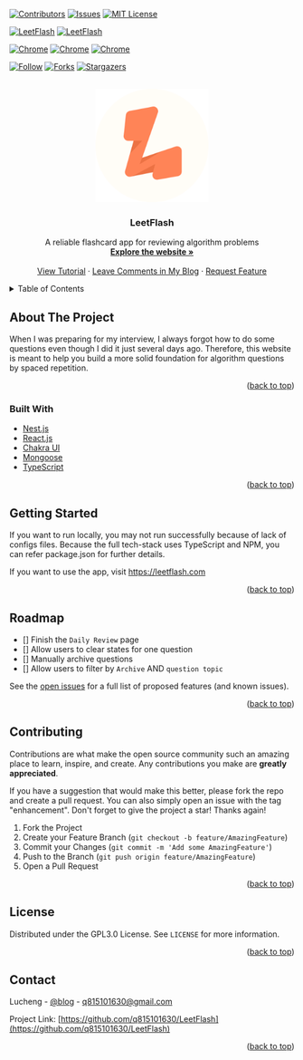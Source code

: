 <div id="top"></div>

<!-- PROJECT SHIELDS -->
<!--
*** I'm using markdown "reference style" links for readability.
*** Reference links are enclosed in brackets [ ] instead of parentheses ( ).
*** See the bottom of this document for the declaration of the reference variables
*** for contributors-url, forks-url, etc. This is an optional, concise syntax you may use.
*** https://www.markdownguide.org/basic-syntax/#reference-style-links
-->

[![Contributors][contributors-shield]][contributors-url]
[![Issues][issues-shield]][issues-url]
[![MIT License][license-shield]][license-url]

[![LeetFlash][website-shield]][website-url]
[![LeetFlash][deployment-shield]][website-url]

[![Chrome][chrome-users]][chrome-url]
[![Chrome][chrome-version]][chrome-url]
[![Chrome][chrome-price]][chrome-url]

[![Follow][follows-shield]][follows-url]
[![Forks][forks-shield]][forks-url]
[![Stargazers][stars-shield]][stars-url]

<!-- PROJECT LOGO -->
<br />
<div align="center">
  <a href="https://github.com/q815101630/LeetFlash">
    <img src="client/src/assets/logo.png" alt="Logo" width="200" height="200">
  </a>

  <h3 align="center">LeetFlash</h3>

  <p align="center">
    A reliable flashcard app for reviewing algorithm problems
    <br />
    <a href="https://leetflash.com"><strong>Explore the website »</strong></a>
    <br />
    <br />
    <a href="https://leetflash.com/tutorial">View Tutorial</a>
    ·
    <a href="https://lucheng.xyz/2022/04/14/leetflash/">Leave Comments in My Blog</a>
    ·
    <a href="https://github.com/q815101630/LeetFlash/issues">Request Feature</a>
  </p>
</div>

<!-- TABLE OF CONTENTS -->
<details>
  <summary>Table of Contents</summary>
  <ol>
    <li>
      <a href="#about-the-project">About The Project</a>
      <ul>
        <li><a href="#built-with">Built With</a></li>
      </ul>
    </li>
    <li>
      <a href="#getting-started">Getting Started</a>
    </li>
    <li><a href="#roadmap">Roadmap</a></li>
    <li><a href="#contributing">Contributing</a></li>
    <li><a href="#license">License</a></li>
    <li><a href="#contact">Contact</a></li>
  </ol>
</details>

<!-- ABOUT THE PROJECT -->

## About The Project

When I was preparing for my interview, I always forgot how to do some questions even though I did it just several days ago. Therefore, this website is meant to help you build a more solid foundation for algorithm questions by spaced repetition.

<p align="right">(<a href="#top">back to top</a>)</p>

### Built With

- [Nest.js](https://nestjs.com/)
- [React.js](https://reactjs.org/)
- [Chakra UI](https://chakra-ui.com/)
- [Mongoose](https://mongoosejs.com/)
- [TypeScript](https://www.typescriptlang.org/)

<p align="right">(<a href="#top">back to top</a>)</p>

<!-- GETTING STARTED -->

## Getting Started

If you want to run locally, you may not run successfully because of lack of configs files.
Because the full tech-stack uses TypeScript and NPM, you can refer package.json for further details.

If you want to use the app, visit https://leetflash.com

<p align="right">(<a href="#top">back to top</a>)</p>

<!-- ROADMAP -->

## Roadmap

- [] Finish the `Daily Review` page
- [] Allow users to clear states for one question
- [] Manually archive questions
- [] Allow users to filter by `Archive` AND `question topic`

See the [open issues](https://github.com/q815101630/LeetFlash/issues) for a full list of proposed features (and known issues).

<p align="right">(<a href="#top">back to top</a>)</p>

<!-- CONTRIBUTING -->

## Contributing

Contributions are what make the open source community such an amazing place to learn, inspire, and create. Any contributions you make are **greatly appreciated**.

If you have a suggestion that would make this better, please fork the repo and create a pull request. You can also simply open an issue with the tag "enhancement".
Don't forget to give the project a star! Thanks again!

1. Fork the Project
2. Create your Feature Branch (`git checkout -b feature/AmazingFeature`)
3. Commit your Changes (`git commit -m 'Add some AmazingFeature'`)
4. Push to the Branch (`git push origin feature/AmazingFeature`)
5. Open a Pull Request

<p align="right">(<a href="#top">back to top</a>)</p>

<!-- LICENSE -->

## License

Distributed under the GPL3.0 License. See `LICENSE` for more information.

<p align="right">(<a href="#top">back to top</a>)</p>

<!-- CONTACT -->

## Contact

Lucheng - [@blog](https://lucheng.xyz/) - q815101630@gmail.com

Project Link: [https://github.com/q815101630/LeetFlash](https://github.com/q815101630/LeetFlash)

<p align="right">(<a href="#top">back to top</a>)</p>

<!-- MARKDOWN LINKS & IMAGES -->
<!-- https://www.markdownguide.org/basic-syntax/#reference-style-links -->

[contributors-shield]: https://img.shields.io/github/contributors/q815101630/leetflash?style=for-the-badge
[contributors-url]: https://github.com/q815101630/LeetFlash/graphs/contributors
[follows-shield]: https://img.shields.io/github/followers/q815101630?style=social
[follows-url]: https://github.com/q815101630
[forks-shield]: https://img.shields.io/github/forks/q815101630/leetflash?style=social
[forks-url]: https://github.com/q815101630/LeetFlash
[stars-shield]: https://img.shields.io/github/stars/q815101630/leetflash?style=social
[stars-url]: https://github.com/q815101630/LeetFlash
[issues-shield]: https://img.shields.io/github/issues/q815101630/leetflash?style=for-the-badge
[issues-url]: https://github.com/q815101630/LeetFlash/issues
[license-shield]: https://img.shields.io/github/license/q815101630/leetflash?style=for-the-badge
[license-url]: https://github.com/q815101630/LeetFlash/blob/main/LICENSE
[linkedin-shield]: https://img.shields.io/badge/-LinkedIn-black.svg?style=for-the-badge&logo=linkedin&colorB=555
[linkedin-url]: https://linkedin.com/in/othneildrew
[product-screenshot]: images/screenshot.png
[chrome-users]: https://img.shields.io/chrome-web-store/users/gffjifokdnkmfcjihfgnalbabnghedjc?color=green&label=Extension%20Users&style=flat-square
[chrome-url]: https://chrome.google.com/webstore/detail/leetflash/gffjifokdnkmfcjihfgnalbabnghedjc
[chrome-version]: https://img.shields.io/chrome-web-store/v/gffjifokdnkmfcjihfgnalbabnghedjc?label=LeetFlash%20Chrome&style=flat-square
[chrome-price]: https://img.shields.io/chrome-web-store/price/gffjifokdnkmfcjihfgnalbabnghedjc?style=flat-square
[website-shield]: https://img.shields.io/website?down_message=offline&label=LeetFlash%20Web&style=for-the-badge&up_message=online&url=https%3A%2F%2Fleetflash.com
[website-url]: https://leetflash.com
[deployment-shield]: https://img.shields.io/github/deployments/q815101630/leetflash/leetflash?label=Deployment&style=for-the-badge
